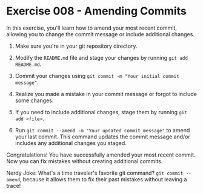 # Exercise 008 - Amending Commits

In this exercise, you'll learn how to amend your most recent commit, allowing you to
change the commit message or include additional changes.

1. Make sure you're in your git repository directory.

2. Modify the `README.md` file and stage your changes by running `git add README.md`.

3. Commit your changes using `git commit -m "Your initial commit message"`.

4. Realize you made a mistake in your commit message or forgot to include some changes.

5. If you need to include additional changes, stage them by running `git add <file>`.

6. Run `git commit --amend -m "Your updated commit message"` to amend your last commit.
   This command updates the commit message and/or includes any additional changes you
   staged.

Congratulations! You have successfully amended your most recent commit. Now you can
fix mistakes without creating additional commits.

Nerdy Joke: What's a time traveler's favorite git command? `git commit --amend`, because
it allows them to fix their past mistakes without leaving a trace!

